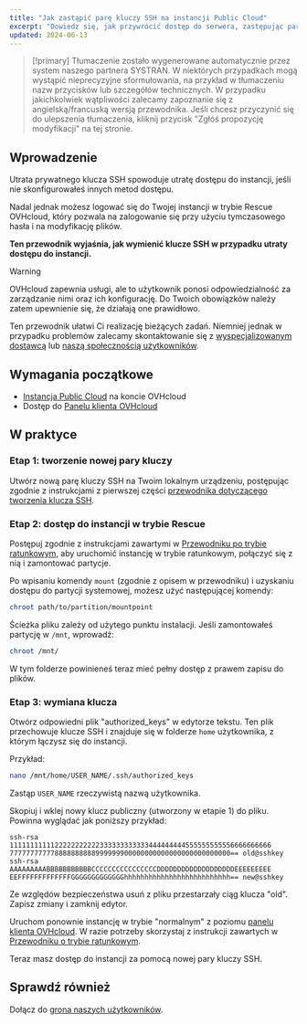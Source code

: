 ```yaml
---
title: "Jak zastąpić parę kluczy SSH na instancji Public Cloud"
excerpt: "Dowiedz się, jak przywrócić dostęp do serwera, zastępując parę kluczy SSH nową parą w przypadku utraty klucza prywatnego"
updated: 2024-06-13
---
```


> [!primary]
> Tłumaczenie zostało wygenerowane automatycznie przez system naszego partnera SYSTRAN. W niektórych przypadkach mogą wystąpić nieprecyzyjne sformułowania, na przykład w tłumaczeniu nazw przycisków lub szczegółów technicznych. W przypadku jakichkolwiek wątpliwości zalecamy zapoznanie się z angielską/francuską wersją przewodnika. Jeśli chcesz przyczynić się do ulepszenia tłumaczenia, kliknij przycisk "Zgłóś propozycję modyfikacji" na tej stronie.
>

## Wprowadzenie

Utrata prywatnego klucza SSH spowoduje utratę dostępu do instancji, jeśli nie skonfigurowałeś innych metod dostępu.

Nadal jednak możesz logować się do Twojej instancji w trybie Rescue OVHcloud, który pozwala na zalogowanie się przy użyciu tymczasowego hasła i na modyfikację plików.

**Ten przewodnik wyjaśnia, jak wymienić klucze SSH w przypadku utraty dostępu do instancji.**

> [!warning]
> OVHcloud zapewnia usługi, ale to użytkownik ponosi odpowiedzialność za zarządzanie nimi oraz ich konfigurację. Do Twoich obowiązków należy zatem upewnienie się, że działają one prawidłowo.
>
> Ten przewodnik ułatwi Ci realizację bieżących zadań. Niemniej jednak w przypadku problemów zalecamy skontaktowanie się z [wyspecjalizowanym dostawcą](/links/partner) lub [naszą społecznością użytkowników](/links/community).
>

## Wymagania początkowe

- [Instancja Public Cloud](/links/public-cloud/public-cloud) na koncie OVHcloud
- Dostęp do [Panelu klienta OVHcloud](/links/manager)

## W praktyce

### Etap 1: tworzenie nowej pary kluczy

Utwórz nową parę kluczy SSH na Twoim lokalnym urządzeniu, postępując zgodnie z instrukcjami z pierwszej części [przewodnika dotyczącego tworzenia klucza SSH](/pages/public_cloud/compute/creating-ssh-keys-pci).

### Etap 2: dostęp do instancji w trybie Rescue

Postępuj zgodnie z instrukcjami zawartymi w [Przewodniku po trybie ratunkowym](/pages/public_cloud/compute/put_an_instance_in_rescue_mode), aby uruchomić instancję w trybie ratunkowym, połączyć się z nią i zamontować partycje.

Po wpisaniu komendy `mount` (zgodnie z opisem w przewodniku) i uzyskaniu dostępu do partycji systemowej, możesz użyć następującej komendy:

```bash
chroot path/to/partition/mountpoint
```

Ścieżka pliku zależy od użytego punktu instalacji. Jeśli zamontowałeś partycję w `/mnt`, wprowadź:

```bash
chroot /mnt/
```

W tym folderze powinieneś teraz mieć pełny dostęp z prawem zapisu do plików.

### Etap 3: wymiana klucza

Otwórz odpowiedni plik "authorized_keys" w edytorze tekstu. Ten plik przechowuje klucze SSH i znajduje się w folderze `home` użytkownika, z którym łączysz się do instancji.

Przykład:

```bash
nano /mnt/home/USER_NAME/.ssh/authorized_keys
```

Zastąp `USER_NAME` rzeczywistą nazwą użytkownika.

Skopiuj i wklej nowy klucz publiczny (utworzony w etapie 1) do pliku. Powinna wyglądać jak poniższy przykład:

```console
ssh-rsa 1111111111122222222222333333333333444444444555555555556666666666
777777777778888888888999999900000000000000000000000000== old@sshkey
ssh-rsa AAAAAAAAABBBBBBBBBBBCCCCCCCCCCCCCCCCDDDDDDDDDDDDDDDDDDDEEEEEEEEE
EEFFFFFFFFFFFFFGGGGGGGGGGGGGhhhhhhhhhhhhhhhhhhhhhhhhhh== new@sshkey
```

Ze względów bezpieczeństwa usuń z pliku przestarzały ciąg klucza "old". Zapisz zmiany i zamknij edytor.

Uruchom ponownie instancję w trybie "normalnym" z poziomu [panelu klienta OVHcloud](/links/manager). W razie potrzeby skorzystaj z instrukcji zawartych w [Przewodniku o trybie ratunkowym](/pages/public_cloud/compute/put_an_instance_in_rescue_mode).

Teraz masz dostęp do instancji za pomocą nowej pary kluczy SSH.

## Sprawdź również

Dołącz do [grona naszych użytkowników](/links/community).
